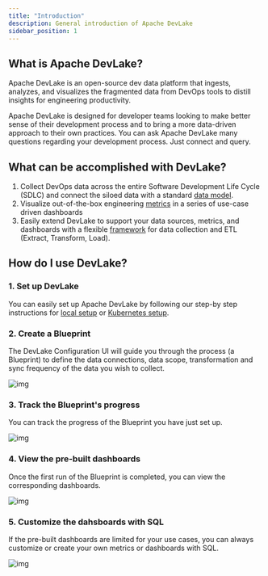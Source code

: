 ```yaml
---
title: "Introduction"
description: General introduction of Apache DevLake
sidebar_position: 1
---
```


## What is Apache DevLake?
Apache DevLake is an open-source dev data platform that ingests, analyzes, and visualizes the fragmented data from DevOps tools to distill insights for engineering productivity.

Apache DevLake is designed for developer teams looking to make better sense of their development process and to bring a more data-driven approach to their own practices. You can ask Apache DevLake many questions regarding your development process. Just connect and query.

## What can be accomplished with DevLake?
1. Collect DevOps data across the entire Software Development Life Cycle (SDLC) and connect the siloed data with a standard [data model](../DataModels/DevLakeDomainLayerSchema.md).
2. Visualize out-of-the-box engineering [metrics](../EngineeringMetrics.md) in a series of use-case driven dashboards
3. Easily extend DevLake to support your data sources, metrics, and dashboards with a flexible [framework](Architecture.md) for data collection and ETL (Extract, Transform, Load).

## How do I use DevLake?
### 1. Set up DevLake
You can easily set up Apache DevLake by following our step-by step instructions for [local setup](../QuickStart/LocalSetup.md) or [Kubernetes setup](../QuickStart/KubernetesSetup.md).

### 2. Create a Blueprint
The DevLake Configuration UI will guide you through the process (a Blueprint) to define the data connections, data scope, transformation and sync frequency of the data you wish to collect.

![img](/img/Introduction/userflow1.svg)

### 3. Track the Blueprint's progress
You can track the progress of the Blueprint you have just set up.

![img](/img/Introduction/userflow2.svg)

### 4. View the pre-built dashboards
Once the first run of the Blueprint is completed, you can view the corresponding dashboards.

![img](/img/Introduction/userflow3.png)

### 5. Customize the dahsboards with SQL
If the pre-built dashboards are limited for your use cases, you can always customize or create your own metrics or dashboards with SQL.

![img](/img/Introduction/userflow4.png)
